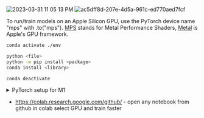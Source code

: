 ![2023-03-31 11 05 13 PM](https://user-images.githubusercontent.com/33498670/229221488-e26f0ba6-9c90-4aeb-9b8e-afad4c41be6a.jpg) ![ac5dff8d-207e-4d5a-961c-ed770aed7fcf](https://user-images.githubusercontent.com/33498670/229221502-d72c1ead-d4f1-43c9-b1df-24b8b2077b3d.jpeg)


To run/train models on an Apple Silicon GPU, use the PyTorch device name "mps" with .to("mps"). [MPS](https://pytorch.org/docs/master/notes/mps.html) stands for Metal Performance Shaders, [Metal](https://developer.apple.com/metal/pytorch/) is Apple's GPU framework.

```bash
conda activate ./env

python <file>
python -m pip install <package>
conda install <library>

conda deactivate
```

<details>
  <summary>PyTorch setup for M1</summary>
  <br>

  1. [Download Miniforge3](https://github.com/conda-forge/miniforge/releases/latest/download/Miniforge3-MacOSX-arm64.sh) (Conda installer) for macOS arm64 chips (M1, M1 Pro, M1 Max).
  2. Install Miniforge3 into home directory.
  ```bash
  chmod +x ~/Downloads/Miniforge3-MacOSX-arm64.sh
  sh ~/Downloads/Miniforge3-MacOSX-arm64.sh
  source ~/miniforge3/bin/activate
  ```
  3. Restart terminal.
  4. Make and activate Conda environment. **Note:** Python 3.8 is the most stable for using the following setup.
  ```bash
  conda create --prefix ./env python=3.8
  conda activate ./env
  ```
  5. Install PyTorch.
  ```bash
  pip3 install torch torchvision torchaudio
  ```
  6. Install common data science packages.
  ```bash
  conda install pandas numpy matplotlib scikit-learn pydot pydotplus tqdm
  ```
</details>

- https://colab.research.google.com/github/ - open any notebook from github in colab select GPU and train faster

